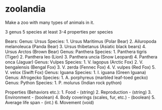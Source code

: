 # zoolandia

Make a zoo with many types of animals in it.

3 genus
5 species
at least 3-4 properties per species

Bears:
    Genus: Ursus
        Species: 
            1. Ursus Maritimus (Polar Bear)
            2. Ailuropoda melanoleuca (Panda Bear)
            3. Ursus thibetanus (Asiatic black bears)
            4. Ursus Arctos (Brown Bear)
    Genus: Panthera
        Species:
            1. Panthera tigris (Tiger)
            2. Panthera leo (Lion)
            3. Panthera uncia (Snow Leopard)
            4. Panthera onca (Jaguar)
    Genus: Vulpes
        Species:
            1. V. lagopus (Arctic Fox)
            2. V. bengalensis (Bengal Fox)
            3. V. zerda (Fennec Fox)
            4. V. vulpes (Red Fox)
            5. V. velox (Swift Fox)
    Genus: Iguana
        Species: 
            1. I. iguana (Green Iguana)
    Genus: Afrogecko
        Species: 
            1. A. porphyreus (marbled leaf-toed gecko)
    Genus: Python
        Species:
            1. P. molurus (Indian rock python)


Properties (Behaviors etc.):
    1. Food - (string)
    2. Reproduction - (string)
    3. Environment - (boolean)
    4. Body coverings (scales, fur, etc.) - (boolean)
    5. Average life span - (int.)
    6. Movement (void)

